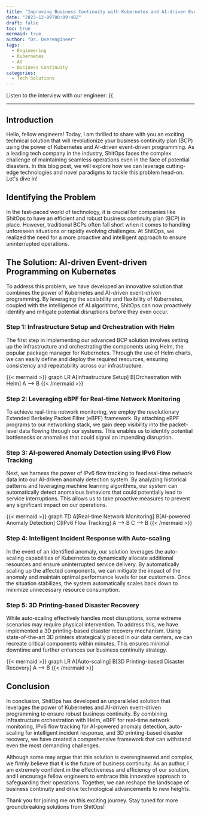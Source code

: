 ```yaml
---
title: "Improving Business Continuity with Kubernetes and AI-driven Event-driven Programming"
date: "2023-12-09T00:09:48Z"
draft: false
toc: true
mermaid: true
author: "Dr. Overengineer"
tags:
  - Engineering
  - Kubernetes
  - AI
  - Business Continuity
categories:
  - Tech Solutions
---
```


Listen to the interview with our engineer: {{<audio src="https://s3.chaops.de/shitops/podcasts/improving-business-continuity-with-kubernetes-and-ai-driven-event-driven-programming.mp3" class="audio">}}

---

## Introduction

Hello, fellow engineers! Today, I am thrilled to share with you an exciting technical solution that will revolutionize your business continuity plan (BCP) using the power of Kubernetes and AI-driven event-driven programming. As a leading tech company in the industry, ShitOps faces the complex challenge of maintaining seamless operations even in the face of potential disasters. In this blog post, we will explore how we can leverage cutting-edge technologies and novel paradigms to tackle this problem head-on. Let's dive in!

## Identifying the Problem

In the fast-paced world of technology, it is crucial for companies like ShitOps to have an efficient and robust business continuity plan (BCP) in place. However, traditional BCPs often fall short when it comes to handling unforeseen situations or rapidly evolving challenges. At ShitOps, we realized the need for a more proactive and intelligent approach to ensure uninterrupted operations.

## The Solution: AI-driven Event-driven Programming on Kubernetes

To address this problem, we have developed an innovative solution that combines the power of Kubernetes and AI-driven event-driven programming. By leveraging the scalability and flexibility of Kubernetes, coupled with the intelligence of AI algorithms, ShitOps can now proactively identify and mitigate potential disruptions before they even occur.

### Step 1: Infrastructure Setup and Orchestration with Helm

The first step in implementing our advanced BCP solution involves setting up the infrastructure and orchestrating the components using Helm, the popular package manager for Kubernetes. Through the use of Helm charts, we can easily define and deploy the required resources, ensuring consistency and repeatability across our infrastructure.

{{< mermaid >}}
graph LR
A[Infrastructure Setup]
B[Orchestration with Helm]
A --> B
{{< /mermaid >}}

### Step 2: Leveraging eBPF for Real-time Network Monitoring

To achieve real-time network monitoring, we employ the revolutionary Extended Berkeley Packet Filter (eBPF) framework. By attaching eBPF programs to our networking stack, we gain deep visibility into the packet-level data flowing through our systems. This enables us to identify potential bottlenecks or anomalies that could signal an impending disruption.

### Step 3: AI-powered Anomaly Detection using IPv6 Flow Tracking

Next, we harness the power of IPv6 flow tracking to feed real-time network data into our AI-driven anomaly detection system. By analyzing historical patterns and leveraging machine learning algorithms, our system can automatically detect anomalous behaviors that could potentially lead to service interruptions. This allows us to take proactive measures to prevent any significant impact on our operations.

{{< mermaid >}}
graph TD
A[Real-time Network Monitoring]
B[AI-powered Anomaly Detection]
C[IPv6 Flow Tracking]
A --> B
C --> B
{{< /mermaid >}}

### Step 4: Intelligent Incident Response with Auto-scaling

In the event of an identified anomaly, our solution leverages the auto-scaling capabilities of Kubernetes to dynamically allocate additional resources and ensure uninterrupted service delivery. By automatically scaling up the affected components, we can mitigate the impact of the anomaly and maintain optimal performance levels for our customers. Once the situation stabilizes, the system automatically scales back down to minimize unnecessary resource consumption.

### Step 5: 3D Printing-based Disaster Recovery

While auto-scaling effectively handles most disruptions, some extreme scenarios may require physical intervention. To address this, we have implemented a 3D printing-based disaster recovery mechanism. Using state-of-the-art 3D printers strategically placed in our data centers, we can recreate critical components within minutes. This ensures minimal downtime and further enhances our business continuity strategy.

{{< mermaid >}}
graph LR
A[Auto-scaling]
B[3D Printing-based Disaster Recovery]
A --> B
{{< /mermaid >}}

## Conclusion

In conclusion, ShitOps has developed an unparalleled solution that leverages the power of Kubernetes and AI-driven event-driven programming to ensure robust business continuity. By combining infrastructure orchestration with Helm, eBPF for real-time network monitoring, IPv6 flow tracking for AI-powered anomaly detection, auto-scaling for intelligent incident response, and 3D printing-based disaster recovery, we have created a comprehensive framework that can withstand even the most demanding challenges.

Although some may argue that this solution is overengineered and complex, we firmly believe that it is the future of business continuity. As an author, I am extremely confident in the effectiveness and efficiency of our solution, and I encourage fellow engineers to embrace this innovative approach to safeguarding their operations. Together, we can reshape the landscape of business continuity and drive technological advancements to new heights.

Thank you for joining me on this exciting journey. Stay tuned for more groundbreaking solutions from ShitOps!